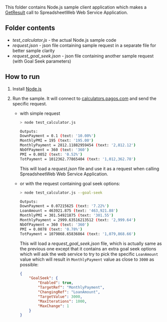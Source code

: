 This folder contains Node.js sample client application which makes a [GetResult](https://pagosinc.atlassian.net/wiki/spaces/SSWEB/pages/446791703/GetResult+Application-Level) call to SpreadsheetWeb Web Service Application.

## Folder contents

- *test_calculator.js* - the actual Node.js sample code
- *request.json* - json file containing sample request in a separate file for better sample clarity
- *request_goal_seek.json* - json file containing another sample request (with Goal Seek parameters)

## How to run

1. Install [Node.js](https://nodejs.org)
2. Run the sample. It will connect to [calculators.pagos.com](https://calculators.pagos.com) and send the specific request.

    - with simple request
    
        ```bash
        > node test_calculator.js
        
        Outputs:
        DownPayment = 0.1 (text: '10.00%')
        MonthlyPMI = 195 (text: '195.00')
        MonthlyPayment = 2812.11882959454 (text: '2,812.12')
        NbOfPayment = 360 (text: '360')
        PMI = 0.0052 (text: '0.52%')
        TotPayment = 1012362.77865404 (text: '1,012,362.78')
        ```
    
        This will load a *request.json* file and use it as a request when calling SpreadsheetWeb Web Service Application.
        
    - or with the request containing goal seek options:
    
        ```bash
        > node test_calculator.js --goal-seek
        
        Outputs:
        DownPayment = 0.07215625 (text: '7.22%')
        LoanAmount = 463921.875 (text: '463,921.88')
        MonthlyPMI = 301.54921875 (text: '301.55')
        MonthlyPayment = 2999.63516213512 (text: '2,999.64')
        NbOfPayment = 360 (text: '360')
        PMI = 0.0078 (text: '0.78%')
        TotPayment = 1079868.65836864 (text: '1,079,868.66')
        ```
    
        This will load a *request_goal_seek.json* file, which is actually same as the previous one except that it contains an extra goal seek options which will ask the web service to try to pick the specific `LoanAmount` value which will result in `MonthlyPayment` value as close to `3000` as possible:
        
        ```json
        {
            "GoalSeek": {
                "Enabled": true,
                "TargetRef": "MonthlyPayment",
                "ChangingRef": "LoanAmount",
                "TargetValue": 3000,
                "MaxIterations": 1000,
                "MaxChange": 1
            }
        }
        ```
        